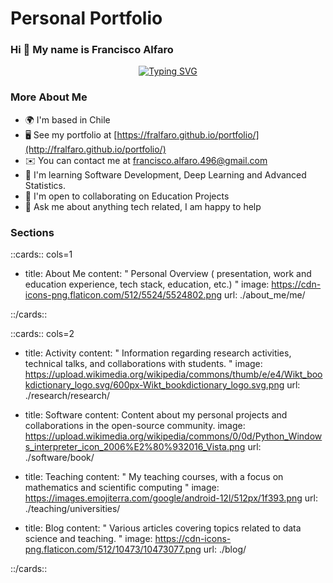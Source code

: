 # Personal Portfolio

### Hi 👋 My name is Francisco Alfaro

<p align="center">
    <a href="https://git.io/typing-svg"><img src="https://readme-typing-svg.herokuapp.com?font=Fira+Code&size=25&duration=3000&pause=1000&color=e69138&center=true&vCenter=true&width=477&lines=Developer,+Speaker,+Teacher;Open+Source+Contributor" alt="Typing SVG" /></a>
</p>

### More About Me

* 🌍 I'm based in Chile
* 🖥️ See my portfolio at [https://fralfaro.github.io/portfolio/](http://fralfaro.github.io/portfolio/)
* ✉️ You can contact me at [francisco.alfaro.496@gmail.com](mailto:francisco.alfaro.496@gmail.com)
* 🧠 I'm learning Software Development, Deep Learning and Advanced Statistics.
* 🤝 I'm open to collaborating on Education Projects
* 💬 Ask me about anything tech related, I am happy to help

### Sections

::cards:: cols=1

- title: About Me
  content: "
  Personal Overview ( presentation, work and education experience, 
  tech stack, education, etc.)
  "
  image: https://cdn-icons-png.flaticon.com/512/5524/5524802.png
  url: ./about_me/me/

::/cards::

::cards:: cols=2

- title: Activity
  content: "
  Information regarding research activities, technical talks, and collaborations with students.
  "
  image: https://upload.wikimedia.org/wikipedia/commons/thumb/e/e4/Wikt_bookdictionary_logo.svg/600px-Wikt_bookdictionary_logo.svg.png
  url: ./research/research/

- title: Software
  content: Content about my personal projects and collaborations in the open-source community.
  image: https://upload.wikimedia.org/wikipedia/commons/0/0d/Python_Windows_interpreter_icon_2006%E2%80%932016_Vista.png
  url: ./software/book/

- title: Teaching
  content: "
  My teaching courses, with a focus on mathematics and scientific computing
  "
  image: https://images.emojiterra.com/google/android-12l/512px/1f393.png
  url: ./teaching/universities/

- title: Blog
  content: "
  Various articles covering topics 
  related to data science and teaching.
  "
  image: https://cdn-icons-png.flaticon.com/512/10473/10473077.png
  url: ./blog/

::/cards::

